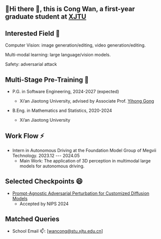
<!--
**vancyland/vancyland** is a ✨ _special_ ✨ repository because its `README.md` (this file) appears on your GitHub profile.

Here are some ideas to get you started:

- 🔭 I’m currently working on ...
- 🌱 I’m currently learning ...
- 👯 I’m looking to collaborate on ...
- 🤔 I’m looking for help with ...
- 💬 Ask me about ...
- 📫 How to reach me: ...
- 😄 Pronouns: ...
- ⚡ Fun fact: ...
-->
##  :wave:Hi there 👋, this is Cong Wan, a first-year graduate student at [XJTU](http://www.xjtu.edu.cn/)

## Interested Field 🌱

Computer Vision: image generation/editing, video generation/editing.

Multi-modal learning: large language/vision models.

Safety: adversarial attack

## Multi-Stage Pre-Training 🔭

- P.G. in Software Engineering, 2024-2027 (expected)
  - Xi’an Jiaotong University, advised by Associate Prof. [Yihong Gong](https://gr.xjtu.edu.cn/en/web/ygong)
    
- B.Eng. in Mathematics and Statistics, 2020-2024
  - Xi’an Jiaotong University
 
## Work Flow ⚡

- Intern in Autonomous Driving at the Foundation Model Group of Megvii Technology. 2023.12 --- 2024.05
  - Main Work: The application of 3D perception in multimodal large models for autonomous driving.

## Selected Checkpoints 😄
- [Prompt-Agnostic Adversarial Perturbation for Customized Diffusion Models](https://arxiv.org/abs/2408.10571)
  - Accepted by NIPS 2024


## Matched Queries

- School Email 📫: [wancong@stu.xjtu.edu.cn]





